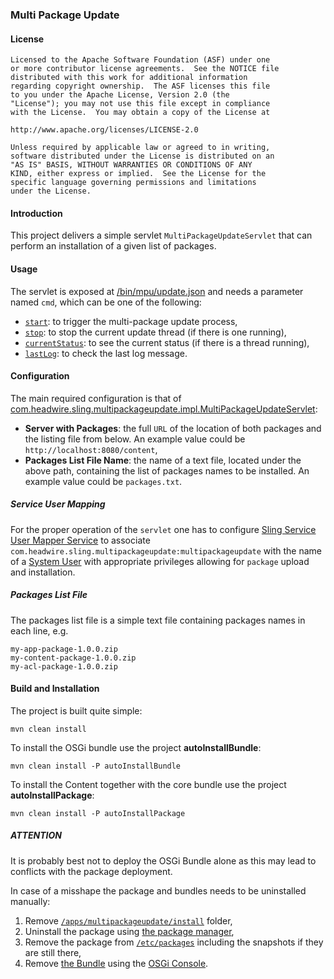 ### Multi Package Update

#### License

    Licensed to the Apache Software Foundation (ASF) under one
    or more contributor license agreements.  See the NOTICE file
    distributed with this work for additional information
    regarding copyright ownership.  The ASF licenses this file
    to you under the Apache License, Version 2.0 (the
    "License"); you may not use this file except in compliance
    with the License.  You may obtain a copy of the License at

    http://www.apache.org/licenses/LICENSE-2.0

    Unless required by applicable law or agreed to in writing,
    software distributed under the License is distributed on an
    "AS IS" BASIS, WITHOUT WARRANTIES OR CONDITIONS OF ANY
    KIND, either express or implied.  See the License for the
    specific language governing permissions and limitations
    under the License.

#### Introduction

This project delivers a simple servlet `MultiPackageUpdateServlet` that can perform an installation of a given list
of packages.

#### Usage

The servlet is exposed at [/bin/mpu/update.json](http://localhost:8080/bin/mpu/update.json)
and needs a parameter named `cmd`, which can be one of the following:
- [`start`](http://localhost:8080/bin/mpu/update.json?cmd=start): to trigger the multi-package update process,
- [`stop`](http://localhost:8080/bin/mpu/update.json?cmd=stop): to stop the current update thread
(if there is one running),
- [`currentStatus`](http://localhost:8080/bin/mpu/update.json?cmd=currentStatus):
to see the current status (if there is a thread running),
- [`lastLog`](http://localhost:8080/bin/mpu/update.json?cmd=lastLog): to check the last log message.

#### Configuration

The main required configuration is that of
[com.headwire.sling.multipackageupdate.impl.MultiPackageUpdateServlet](http://localhost:8080/system/console/configMgr/com.headwire.sling.multipackageupdate.impl.MultiPackageUpdateServlet):
- **Server with Packages**: the full `URL` of the location of both packages and the listing file from below.
An example value could be `http://localhost:8080/content`,
- **Packages List File Name**: the name of a text file, located under the above path, containing
the list of packages names to be installed. An example value could be `packages.txt`.

##### Service User Mapping

For the proper operation of the `servlet` one has to configure
[Sling Service User Mapper Service](http://localhost:8080/system/console/configMgr/org.apache.sling.serviceusermapping.impl.ServiceUserMapperImpl.amended)
to associate `com.headwire.sling.multipackageupdate:multipackageupdate` with the name of
a [System User](http://localhost:8080/bin/users.html/home/users/system/sling-multipackageupdate) with appropriate
privileges allowing for `package` upload and installation.

##### Packages List File

The packages list file is a simple text file containing packages names in each line, e.g.

    my-app-package-1.0.0.zip
    my-content-package-1.0.0.zip
    my-acl-package-1.0.0.zip

#### Build and Installation

The project is built quite simple:

    mvn clean install
    
To install the OSGi bundle use the project **autoInstallBundle**:

    mvn clean install -P autoInstallBundle

To install the Content together with the core bundle
use the project **autoInstallPackage**:

    mvn clean install -P autoInstallPackage

##### ATTENTION

It is probably best not to deploy the OSGi Bundle alone as this
may lead to conflicts with the package deployment.

In case of a misshape the package and bundles needs to be uninstalled
manually:

1. Remove [`/apps/multipackageupdate/install`](http://localhost:8080/bin/browser.html/apps/multipackageupdate/install) folder,
2. Uninstall the package using [the package manager](http://localhost:8080/bin/packages.html),
3. Remove the package from [`/etc/packages`](http://localhost:8080/bin/browser.html/etc/packages) including the snapshots
if they are still there,
4. Remove [the Bundle](http://localhost:8080/system/console/bundles/com.headwire.sling.multipackageupdate) using
the [OSGi Console](http://localhost:8080/system/console/bundles).

